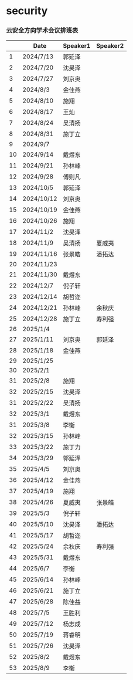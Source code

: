 # security

### 云安全方向学术会议排班表

|      | Date       | Speaker1 | Speaker2 |
| ---- | ---------- | -------- | -------- |
| 1    | 2024/7/13  | 郭延泽   |          |
| 2    | 2024/7/20  | 沈昊泽   |          |
| 3    | 2024/7/27  | 刘京奥   |          |
| 4    | 2024/8/3   | 金佳燕   |          |
| 5    | 2024/8/10  | 施翔     |          |
| 6    | 2024/8/17  | 王灿     |          |
| 7    | 2024/8/24  | 吴清扬   |          |
| 8    | 2024/8/31  | 施丁立   |          |
| 9    | 2024/9/7   |          |          |
| 10   | 2024/9/14  | 戴煜东   |          |
| 11   | 2024/9/21  | 孙林峰   |          |
| 12   | 2024/9/28  | 傅则凡   |          |
| 13   | 2024/10/5  | 郭延泽   |          |
| 14   | 2024/10/12 | 刘京奥   |          |
| 15   | 2024/10/19 | 金佳燕   |          |
| 16   | 2024/10/26 | 施翔     |          |
| 17   | 2024/11/2  | 沈昊泽   |          |
| 18   | 2024/11/9  | 吴清扬   | 夏威夷   |
| 19   | 2024/11/16 | 张景皓   | 潘拓达   |
| 20   | 2024/11/23 |         |          |
| 21   | 2024/11/30 | 戴煜东   |          |
| 22   | 2024/12/7  | 倪子轩   |          |
| 23   | 2024/12/14 | 胡哲迩   |          |
| 24   | 2024/12/21 | 孙林峰   | 余秋庆   |
| 25   | 2024/12/28 | 施丁立   | 寿利强   |
| 26   | 2025/1/4   |          |          |
| 27   | 2025/1/11  | 刘京奥   | 郭延泽   |
| 28   | 2025/1/18  | 金佳燕   |          |
| 29   | 2025/1/25  |         |          |
| 30   | 2025/2/1  |         |          |
| 31   | 2025/2/8  | 施翔   |          |
| 32   | 2025/2/15  | 沈昊泽   |          |
| 31   | 2025/2/22  | 吴清扬   |      |
| 32   | 2025/3/1  | 戴煜东   |     |
| 31   | 2025/3/8  | 李衡   |          |
| 32   | 2025/3/15  | 孙林峰   |        |
| 33   | 2025/3/22  | 施丁力   |          |
| 34   | 2025/3/29  | 郭延泽   |        |
| 35   | 2025/4/5  | 刘京奥   |        |
| 36   | 2025/4/12  | 金佳燕   |        |
| 37   | 2025/4/19  | 施翔    |         |
| 38  | 2025/4/26   | 夏威夷  |  张景皓  |
| 39  | 2025/5/3    | 倪子轩  |    |
| 40  | 2025/5/10   | 沈昊泽  |  潘拓达  |
| 41  | 2025/5/17   | 胡哲迩  |         |
| 42  | 2025/5/24   | 余秋庆  |  寿利强 |
| 43  | 2025/5/31   | 戴煜东  |         |
| 44  | 2025/6/7   | 李衡  |         |
| 45  | 2025/6/14   | 孙林峰  |         |
| 46  | 2025/6/21   | 施丁立  |         |
| 47  | 2025/6/28   | 陈佳益  |         |
| 48  | 2025/7/5    | 王胜利  |         |
| 49  | 2025/7/12   | 杨志成  |         |
| 50  | 2025/7/19   | 蒋睿明  |         |
| 51  | 2025/7/26    | 沈昊泽 |         |
| 52  | 2025/8/2   | 戴煜东  |         |
| 53  | 2025/8/9   | 李衡  |         |




